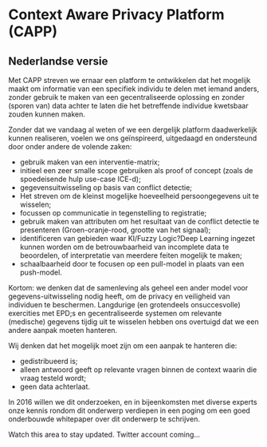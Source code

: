 # Context Aware Privacy Platform (CAPP)
## Nederlandse versie

Met CAPP streven we ernaar een platform te ontwikkelen dat het mogelijk maakt om informatie van een specifiek individu te delen met iemand anders, zonder gebruik te maken van een gecentraliseerde oplossing en zonder (sporen van) data achter te laten die het betreffende individue kwetsbaar zouden kunnen maken.

Zonder dat we vandaag al weten of we een dergelijk platform daadwerkelijk kunnen realiseren, voelen we ons geïnspireerd, uitgedaagd en ondersteund door onder andere de volende zaken:
- gebruik maken van een interventie-matrix;
- initieel een zeer smalle scope gebruiken als proof of concept (zoals de spoedeisende hulp use-case ICE-d);
- gegevensuitwisseling op basis van conflict detectie;
- Het streven om de kleinst mogelijke hoeveelheid persoongegevens uit te wisselen;
- focussen op communicatie in tegenstelling to registratie;
- gebruik maken van attributen om het resultaat van de conflict detectie te presenteren (Groen-oranje-rood, grootte van het signaal);
- identificeren van gebieden waar KI/Fuzzy Logic?Deep Learning ingezet kunnen worden om de betrouwbaarheid van incomplete data te beoordelen, of interpretatie van meerdere feiten mogelijk te maken;
- schaalbaarheid door te focusen op een pull-model in plaats van een push-model.

Kortom: we denken dat de samenleving als geheel een ander model voor gegevens-uitwisseling nodig heeft, om de privacy en veiligheid van individuen te beschermen. Langdurige (en grotendeels onsuccesvolle) exercities met EPD;s en gecentraliseerde systemen om relevante (medische) gegevens tijdig uit te wisselen hebben ons overtuigd dat we een andere aanpak moeten hanteren. 

Wij denken dat het mogelijk moet zijn om een aanpak te hanteren die:
- gedistribueerd is;
- alleen antwoord geeft op relevante vragen binnen de context waarin die vraag testeld wordt;
- geen data achterlaat.

In 2016 willen we dit onderzoeken, en in bijeenkomsten met diverse experts onze kennis rondom dit onderwerp verdiepen in een poging om een goed onderbouwde whitepaper over dit onderwerp te schrijven.

Watch this area to stay updated. Twitter account coming...
